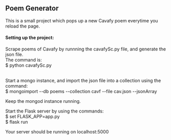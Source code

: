 <h2>Poem Generator</h2>

This is a small project which pops up a new Cavafy poem everytime you reload the page.

<h4>Setting up the project:</h4>

Scrape poems of Cavafy by runnning the cavafySc.py file, and generate the json file.</br>
The command is:</br>
$ python cavafySc.py

<br>
Start a mongo instance, and import the json file into a collection using the command:</br>
$ mongoimport --db poems --collection cavf --file cav.json --jsonArray

Keep the mongod instance running.

Start the Flask server by using the commands:</br>
$ set FLASK_APP=app.py</br>
$ flask run

Your server should be running on localhost:5000
